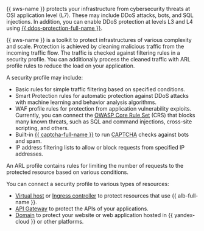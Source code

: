 {{ sws-name }} protects your infrastructure from cybersecurity threats at OSI application level (L7). These may include DDoS attacks, bots, and SQL injections. In addition, you can enable DDoS protection at levels L3 and L4 using [{{ ddos-protection-full-name }}](../../vpc/ddos-protection/index.md).

{{ sws-name }} is a toolkit to protect infrastructures of various complexity and scale. Protection is achieved by cleaning malicious traffic from the incoming traffic flow. The traffic is checked against filtering rules in a security profile. You can additionally process the cleaned traffic with ARL profile rules to reduce the load on your application.

A security profile may include:

* Basic rules for simple traffic filtering based on specified conditions.
* Smart Protection rules for automatic protection against DDoS attacks with machine learning and behavior analysis algorithms.
* WAF profile rules for protection from application vulnerability exploits. Currently, you can connect the [OWASP Core Rule Set](https://owasp.org/www-project-modsecurity-core-rule-set/) (CRS) that blocks many known threats, such as SQL and command injections, cross-site scripting, and others.
* Built-in [{{ captcha-full-name }}](../../smartcaptcha/) to run [CAPTCHA](https://en.wikipedia.org/wiki/CAPTCHA) checks against bots and spam.
* IP address filtering lists to allow or block requests from specified IP addresses.

An ARL profile contains rules for limiting the number of requests to the protected resource based on various conditions.

You can connect a security profile to various types of resources:

* [Virtual host](../../application-load-balancer/concepts/http-router.md#virtual-host) or [Ingress controller](../../application-load-balancer/tools/k8s-ingress-controller/index.md#smart-web-security) to protect resources that use {{ alb-full-name }}. 
* [API Gateway](../../api-gateway/concepts/index.md) to protect the APIs of your applications.
* [Domain](../../smartwebsecurity/concepts/domain-protect.md) to protect your website or web application hosted in {{ yandex-cloud }} or other platforms.